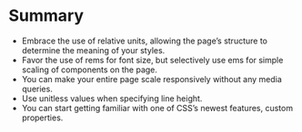# Summary
- Embrace the use of relative units, allowing the page’s structure to determine
the meaning of your styles.
- Favor the use of rems for font size, but selectively use ems for simple scaling of
components on the page.
- You can make your entire page scale responsively without any media queries.
- Use unitless values when specifying line height.
- You can start getting familiar with one of CSS’s newest features, custom properties.